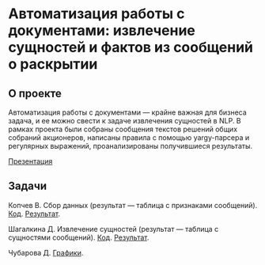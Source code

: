 # Автоматизация работы с документами: извлечение сущностей и фактов из сообщений о раскрытии

## О проекте

Автоматизация работы с документами — крайне важная для бизнеса задача, и ее можно свести к задаче извлечения сущностей в NLP. В рамках проекта были собраны сообщения текстов решений общих собраний акционеров, написаны правила с помощью yargy-парсера и регулярных выражений, проанализированы получившиеся результаты. 

[Презентация](https://github.com/aefrt/ner-disclosure/blob/main/преза.pdf)

## Задачи

Копчев В. Сбор данных (результат — таблица с признаками сообщений). [Код](https://github.com/aefrt/ner-disclosure/blob/main/scraping.ipynb). [Результат](https://github.com/aefrt/ner-disclosure/blob/main/data.csv).

Шагалкина Д. Извлечение сущностей (результат — таблица с сущностями сообщений). [Код](https://github.com/aefrt/ner-disclosure/blob/main/final_BA_project.ipynb). [Результат](https://github.com/aefrt/ner-disclosure/blob/main/final_showcase.csv).

Чубарова Д. [Графики](https://github.com/aefrt/ner-disclosure/blob/main/SAS.ipynb).
